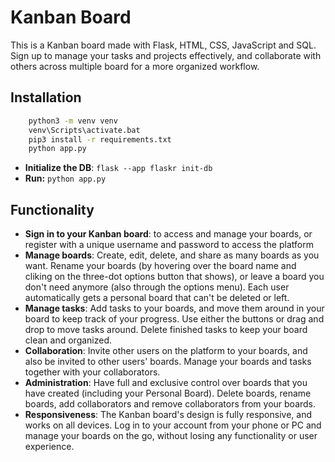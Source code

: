 # Kanban Board

This is a Kanban board made with Flask, HTML, CSS, JavaScript and SQL. Sign up to manage your tasks and projects effectively, and collaborate with others across multiple board for a more organized workflow.

## Installation
```bash
    python3 -m venv venv
    venv\Scripts\activate.bat
    pip3 install -r requirements.txt
    python app.py
```
    
- **Initialize the DB**: `flask --app flaskr init-db`
- **Run:** `python app.py`
  
## Functionality
- **Sign in to your Kanban board**: to access and manage your boards, or register with a unique username and password to access the platform
- **Manage boards**: Create, edit, delete, and share as many boards as you want. Rename your boards (by hovering over the board name and cliking on the three-dot options button that shows), or leave a board you don't need anymore (also through the options menu). Each user automatically gets a personal board that can't be deleted or left.
- **Manage tasks**: Add tasks to your boards, and move them around in your board to keep track of your progress. Use either the buttons or drag and drop to move tasks around. Delete finished tasks to keep your board clean and organized.
- **Collaboration**: Invite other users on the platform to your boards, and also be invited to other users' boards. Manage your boards and tasks together with your collaborators. 
- **Administration**: Have full and exclusive control over boards that you have created (including your Personal Board). Delete boards, rename boards, add collaborators and remove collaborators from your boards.
- **Responsiveness**: The Kanban board's design is fully responsive, and works on all devices. Log in to your account from your phone or PC and manage your boards on the go, without losing any functionality or user experience. 

